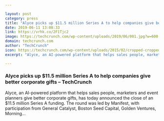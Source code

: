 ```yaml
---

layout: post
category: press
title: "Alyce picks up $11.5 million Series A to help companies give better corporate gifts"
date: 2019-06-11 13:08:33
link: https://vrhk.co/2F1Tjc2
image: https://techcrunch.com/wp-content/uploads/2019/06/001.jpg?w=600
domain: techcrunch.com
author: "TechCrunch"
icon: https://techcrunch.com/wp-content/uploads/2015/02/cropped-cropped-favicon-gradient.png?w=180
excerpt: "Alyce, an AI-powered platform that helps sales people, marketers and event planners give better corporate gifts, has today announced the close of an $11.5 million Series A funding. The round was led by Manifest, with participation from General Catalyst, Boston Seed Capital, Golden Ventures, Morning…"

---
```


### Alyce picks up $11.5 million Series A to help companies give better corporate gifts – TechCrunch

Alyce, an AI-powered platform that helps sales people, marketers and event planners give better corporate gifts, has today announced the close of an $11.5 million Series A funding. The round was led by Manifest, with participation from General Catalyst, Boston Seed Capital, Golden Ventures, Morning…
